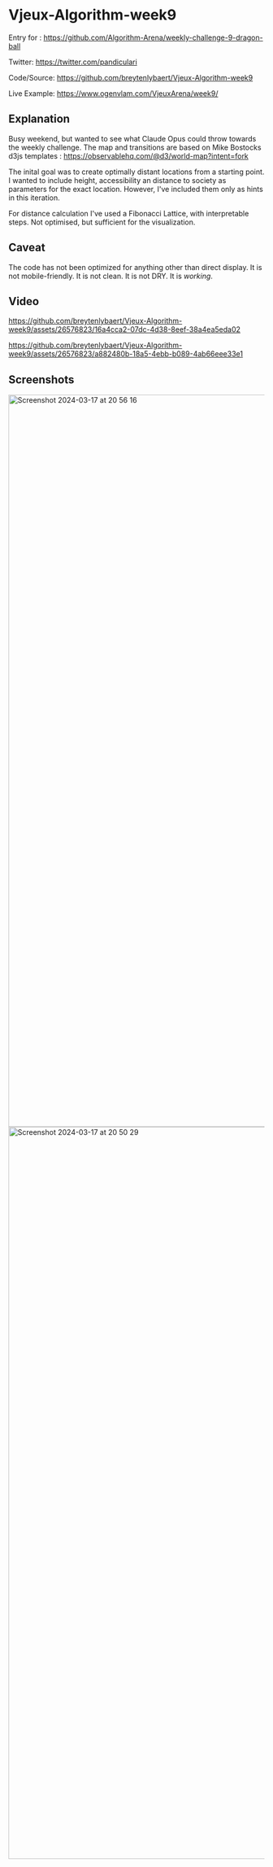 # Vjeux-Algorithm-week9

Entry for : https://github.com/Algorithm-Arena/weekly-challenge-9-dragon-ball

Twitter: https://twitter.com/pandiculari

Code/Source: https://github.com/breytenlybaert/Vjeux-Algorithm-week9

Live Example: https://www.ogenvlam.com/VjeuxArena/week9/

## Explanation

Busy weekend, but wanted to see what Claude Opus could throw towards the weekly challenge.
The map and transitions are based on Mike Bostocks d3js templates : https://observablehq.com/@d3/world-map?intent=fork

The inital goal was to create optimally distant locations from a starting point. 
I wanted to include height, accessibility an distance to society as parameters for the exact location.
However, I've included them only as hints in this iteration.

For distance calculation I've used a Fibonacci Lattice, with interpretable steps. 
Not optimised, but sufficient for the visualization.

## Caveat

The code has not been optimized for anything other than direct display. 
It is not mobile-friendly. It is not clean. It is not DRY. It is *working*.

## Video


https://github.com/breytenlybaert/Vjeux-Algorithm-week9/assets/26576823/16a4cca2-07dc-4d38-8eef-38a4ea5eda02

https://github.com/breytenlybaert/Vjeux-Algorithm-week9/assets/26576823/a882480b-18a5-4ebb-b089-4ab66eee33e1


## Screenshots

<img width="1440" alt="Screenshot 2024-03-17 at 20 56 16" src="https://github.com/breytenlybaert/Vjeux-Algorithm-week9/assets/26576823/751aa36b-a910-45de-8a35-1420471fc522">

<img width="1440" alt="Screenshot 2024-03-17 at 20 50 29" src="https://github.com/breytenlybaert/Vjeux-Algorithm-week9/assets/26576823/b15296f1-9f89-418a-903a-9b097ddf3021">
